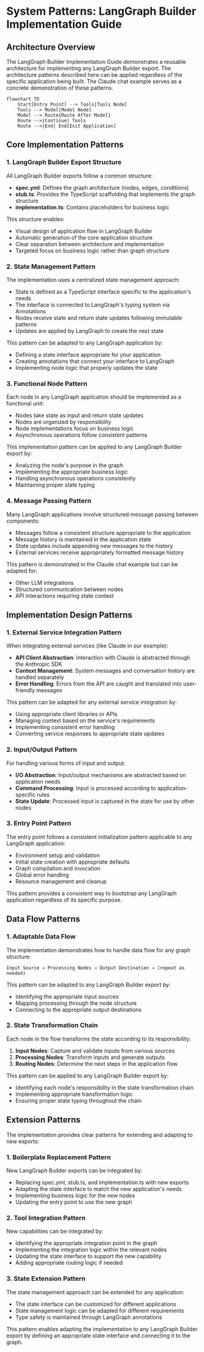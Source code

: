 # System Patterns: LangGraph Builder Implementation Guide

## Architecture Overview

The LangGraph Builder Implementation Guide demonstrates a reusable architecture for implementing any LangGraph Builder export. The architecture patterns described here can be applied regardless of the specific application being built. The Claude chat example serves as a concrete demonstration of these patterns.

```mermaid
flowchart TD
    Start[Entry Point] --> Tools[Tools Node]
    Tools --> Model[Model Node]
    Model --> Route{Route After Model}
    Route -->|Continue| Tools
    Route -->|End| End[Exit Application]
```

## Core Implementation Patterns

### 1. LangGraph Builder Export Structure

All LangGraph Builder exports follow a common structure:

- **spec.yml**: Defines the graph architecture (nodes, edges, conditions)
- **stub.ts**: Provides the TypeScript scaffolding that implements the graph structure
- **implementation.ts**: Contains placeholders for business logic

This structure enables:

- Visual design of application flow in LangGraph Builder
- Automatic generation of the core application structure
- Clear separation between architecture and implementation
- Targeted focus on business logic rather than graph structure

### 2. State Management Pattern

The implementation uses a centralized state management approach:

- State is defined as a TypeScript interface specific to the application's needs
- The interface is connected to LangGraph's typing system via Annotations
- Nodes receive state and return state updates following immutable patterns
- Updates are applied by LangGraph to create the next state

This pattern can be adapted to any LangGraph application by:

- Defining a state interface appropriate for your application
- Creating annotations that connect your interface to LangGraph
- Implementing node logic that properly updates the state

### 3. Functional Node Pattern

Each node in any LangGraph application should be implemented as a functional unit:

- Nodes take state as input and return state updates
- Nodes are organized by responsibility
- Node implementations focus on business logic
- Asynchronous operations follow consistent patterns

This implementation pattern can be applied to any LangGraph Builder export by:

- Analyzing the node's purpose in the graph
- Implementing the appropriate business logic
- Handling asynchronous operations consistently
- Maintaining proper state typing

### 4. Message Passing Pattern

Many LangGraph applications involve structured message passing between components:

- Messages follow a consistent structure appropriate to the application
- Message history is maintained in the application state
- State updates include appending new messages to the history
- External services receive appropriately formatted message history

This pattern is demonstrated in the Claude chat example but can be adapted for:

- Other LLM integrations
- Structured communication between nodes
- API interactions requiring state context

## Implementation Design Patterns

### 1. External Service Integration Pattern

When integrating external services (like Claude in our example):

- **API Client Abstraction**: Interaction with Claude is abstracted through the Anthropic SDK
- **Context Management**: System messages and conversation history are handled separately
- **Error Handling**: Errors from the API are caught and translated into user-friendly messages

This pattern can be adapted for any external service integration by:

- Using appropriate client libraries or APIs
- Managing context based on the service's requirements
- Implementing consistent error handling
- Converting service responses to appropriate state updates

### 2. Input/Output Pattern

For handling various forms of input and output:

- **I/O Abstraction**: Input/output mechanisms are abstracted based on application needs
- **Command Processing**: Input is processed according to application-specific rules
- **State Update**: Processed input is captured in the state for use by other nodes

### 3. Entry Point Pattern

The entry point follows a consistent initialization pattern applicable to any LangGraph application:

- Environment setup and validation
- Initial state creation with appropriate defaults
- Graph compilation and invocation
- Global error handling
- Resource management and cleanup

This pattern provides a consistent way to bootstrap any LangGraph application regardless of its specific purpose.

## Data Flow Patterns

### 1. Adaptable Data Flow

The implementation demonstrates how to handle data flow for any graph structure:

```
Input Source → Processing Nodes → Output Destination → (repeat as needed)
```

This pattern can be adapted to any LangGraph Builder export by:

- Identifying the appropriate input sources
- Mapping processing through the node structure
- Connecting to the appropriate output destinations

### 2. State Transformation Chain

Each node in the flow transforms the state according to its responsibility:

1. **Input Nodes**: Capture and validate inputs from various sources
2. **Processing Nodes**: Transform inputs and generate outputs
3. **Routing Nodes**: Determine the next steps in the application flow

This pattern can be applied to any LangGraph Builder export by:

- Identifying each node's responsibility in the state transformation chain
- Implementing appropriate transformation logic
- Ensuring proper state typing throughout the chain

## Extension Patterns

The implementation provides clear patterns for extending and adapting to new exports:

### 1. Boilerplate Replacement Pattern

New LangGraph Builder exports can be integrated by:

- Replacing spec.yml, stub.ts, and implementation.ts with new exports
- Adapting the state interface to match the new application's needs
- Implementing business logic for the new nodes
- Updating the entry point to use the new graph

### 2. Tool Integration Pattern

New capabilities can be integrated by:

- Identifying the appropriate integration point in the graph
- Implementing the integration logic within the relevant nodes
- Updating the state interface to support the new capability
- Adding appropriate routing logic if needed

### 3. State Extension Pattern

The state management approach can be extended for any application:

- The state interface can be customized for different applications
- State management logic can be adapted for different requirements
- Type safety is maintained through LangGraph annotations

This pattern enables adapting the implementation to any LangGraph Builder export by defining an appropriate state interface and connecting it to the graph.
